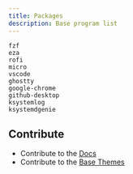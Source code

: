 ```yaml
---
title: Packages
description: Base program list
---
```


```
fzf
eza
rofi
micro
vscode
ghostty
google-chrome
github-desktop
ksystemlog
ksystemdgenie
```




## Contribute

- Contribute to the [Docs](https://github.com/linuxthemes/base) 
- Contribute to the [Base Themes](https://github.com/linuxthemes/docs) 
